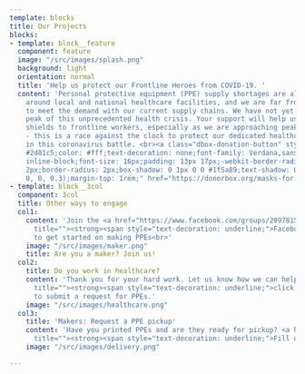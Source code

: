 ```yaml
---
template: blocks
title: Our Projects
blocks:
- template: block__feature
  component: feature
  image: "/src/images/splash.png"
  background: light
  orientation: normal
  title: 'Help us protect our Frontline Heroes from COVID-19. '
  content: 'Personal protective equipment (PPE) supply shortages are already happening
    around local and national healthcare facilities, and we are far from being able
    to meet the demand with our current supply chains. We have not yet reached the
    peak of this unprecedented health crisis. Your support will help us supply face
    shields to frontline workers, especially as we are approaching peak resource use
    - this is a race against the clock to protect our dedicated healthcare professionals
    in this coronavirus battle. <br><a class="dbox-donation-button" style="background:
    #2d81c5;color: #fff;text-decoration: none;font-family: Verdana,sans-serif;display:
    inline-block;font-size: 16px;padding: 13px 17px;-webkit-border-radius: 2px;-moz-border-radius:
    2px;border-radius: 2px;box-shadow: 0 1px 0 0 #1f5a89;text-shadow: 0 1px rgba(0,
    0, 0, 0.3);margin-top: 1rem;" href="https://donorbox.org/masks-for-washington-hospitals?default_interval=o">Donate</a>'
- template: block__3col
  component: 3col
  title: Other ways to engage
  col1:
    content: 'Join the <a href="https://www.facebook.com/groups/209781503693623/"
      title=""><strong><span style="text-decoration: underline;">Facebook Group</span></strong></a>
      to get started on making PPEs<br>'
    image: "/src/images/maker.png"
    title: Are you a maker? Join us!
  col2:
    title: Do you work in healthcare?
    content: 'Thank you for your hard work. Let us know how we can help - <a href="https://airtable.com/shr8N7KR1XbVziJ5k"
      title=""><strong><span style="text-decoration: underline;">click here</span></strong></a>
      to submit a request for PPEs.'
    image: "/src/images/healthcare.png"
  col3:
    title: 'Makers: Request a PPE pickup'
    content: 'Have you printed PPEs and are they ready for pickup? <a href="https://airtable.com/shriWHxJj5lhjHIdJ"
      title=""><strong><span style="text-decoration: underline;">Fill out this form</span></strong></a>.'
    image: "/src/images/delivery.png"

---
```

